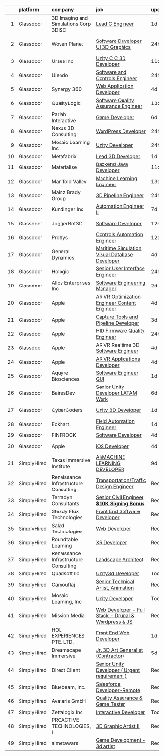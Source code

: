 

|    | platform    | company                                 | job                                                                                                                                                                                                                                                                                                                                                                                                                                                                                                                                                                                                                                                                                                                                                                                                                                                                                                                                                                                                                                                                                                                                                                                                                                                                                                                                                                                                                                                                                                                                                                                                                                                                                                 | update_time   | location          |
|---:|:------------|:----------------------------------------|:----------------------------------------------------------------------------------------------------------------------------------------------------------------------------------------------------------------------------------------------------------------------------------------------------------------------------------------------------------------------------------------------------------------------------------------------------------------------------------------------------------------------------------------------------------------------------------------------------------------------------------------------------------------------------------------------------------------------------------------------------------------------------------------------------------------------------------------------------------------------------------------------------------------------------------------------------------------------------------------------------------------------------------------------------------------------------------------------------------------------------------------------------------------------------------------------------------------------------------------------------------------------------------------------------------------------------------------------------------------------------------------------------------------------------------------------------------------------------------------------------------------------------------------------------------------------------------------------------------------------------------------------------------------------------------------------------|:--------------|:------------------|
|  1 | Glassdoor   | 3D Imaging and Simulations Corp   3DISC | [Lead C   Engineer](https://www.glassdoor.com/partner/jobListing.htm?pos=104&ao=1110586&s=58&guid=0000018142184174a6e96b3239e5a257&src=GD_JOB_AD&t=SR&vt=w&ea=1&cs=1_4469d640&cb=1654671295215&jobListingId=1007921034259&cpc=5F830659439ECEC9&jrtk=3-0-1g511ggd73c4r001-1g511ggdor0l7800-4018db6b92e8f85c--6NYlbfkN0DLxniXb9xd09bch3T7EymxCrgj1jiT2kSu__xrmi42oFUVS0emMDhZHrsqq2pVJAOKRc9mwCo2lXeEYFqk8E7NWWbhYEC5yaA2WXlCLMZ37WRfPkakz1yh2VSmHTzrDuc7d7t0tqHjYpCVE1cXJJNBc5n1j-lL0sDIF8WlILwny7cL9b9IkWikikkvi2BPKrq8bYdBi1pNA6Dj0bErTaoCJNfhjSCnQvAzsIkckLzJwM62GQG0LO1G6w4Wa59BHqWLDz7P37a8P8fqdCubmF3PJCJHgEPw5VA6Ivj_jkIG1iYLi-Tz8hBz2nXvveFNM5Dics5EkRGjnNpmsu2R0BRmei2wzrwhdztiMKrP6XXwxkKNpcRrvcJxoWnSEjhKiBrifzDsqbCYUgldHGyqXUoagq5oFiZ6Bq44nhrv4w-i2ypnDdEQbwtCCPFsfBmxZCnxCcbcyWI65Fy4Ff_t1Htvu9ao7zQgLEuWRxQzup2afSuQSVMMWCqS0u72yLyUBqx-iZ7HI6IgMQ%3D%3D)                                                                                                                                                                                                                                                                                                                                                                                                                                                                                                                                                                                                                                                                                                                                                                                                                            | 1d            | Herndon, VA       |
|  2 | Glassdoor   | Woven Planet                            | [Software Developer  UI 3D Graphics ](https://www.glassdoor.com/partner/jobListing.htm?pos=120&ao=1110586&s=58&guid=0000018142184174a6e96b3239e5a257&src=GD_JOB_AD&t=SR&vt=w&ea=1&cs=1_b6171812&cb=1654671295219&jobListingId=1007924957263&cpc=61E17551093C17CB&jrtk=3-0-1g511ggd73c4r001-1g511ggdor0l7800-28b9a5d88495881a--6NYlbfkN0DSgjPPcnEdvoK3uuxfISLALE6pB1FR7YSHOr_tSg5_QCn410VK5Ds4sai37YL-FnFQsRRoouHb3ov-82YCWqClZ54BIa3EZumk2cXgxyV1LbFm_9j9_PQ7pMJF3yRQRye0MKRZoAT4n4QesstjMqLrEOVJpPfsYZz509yyu94iP0AU9Py5fHyP_byybjSBEDR0rH1Wz6WEoYJmExyoFeTaaHkSPoXj8dPgmf79-ud3HLSS5citgmcnVdql0C1KBzDmCp_sYgL8AmLFM6nhv-c9S-Tn2iMFsGwyoQgp1MfW6VL0U3Yj6t3knpXRExf4Np6wHFne5ySwUisVWW52Ln2rmUAODnv8_U3F61lycJdfj1oWzJXy6blXRB4U61n1bQwhBuQdwcMjiRtiA9FnuKV0YGfAOr0EE7o-nA8mG4q126yJXBTUEbwzEr4eLOrAVE2N7YI0C_7DMg3zSu8cIaKbQmukhB7azKYWdIEnp_3w0EOWpz3PSFV8DNcmsnw9vFv1hJPnwJeF7gUKcg2L6FT_SDIFc9bla-qLmzZ5ab0TxZWsgNXiNkDlJUWyGUob_bRbwNEe_LXpwh5JtZNxovQO)                                                                                                                                                                                                                                                                                                                                                                                                                                                                                                                                                                                                                                                                                                                                      | 24h           | San Francisco, CA |
|  3 | Glassdoor   | Ursus  Inc                              | [Unity C C   3D Developer](https://www.glassdoor.com/partner/jobListing.htm?pos=122&ao=1110586&s=58&guid=0000018142184174a6e96b3239e5a257&src=GD_JOB_AD&t=SR&vt=w&ea=1&cs=1_9e7035e6&cb=1654671295219&jobListingId=1007899085214&cpc=39A4E8CE329AB187&jrtk=3-0-1g511ggd73c4r001-1g511ggdor0l7800-e94ba3e8f5e09dfd--6NYlbfkN0CT8vBT9H5mqECx2dfLV_FONLPDKpIRssxVwtj05Tmm4rA5I0VNOPdM1oYsK66ov5pDGOLJHGnDLBGJyQ1GPi5-bziv7MwQqUEBr1DOUreN8GzYgEC_gJlyWgSfTpdGPPjD4QSlY1HIR-NFpcoAXS27VgnrBDy-bqdhYISd3i7bD79cjzAdSEJN2VeD1TohrI3Kl6f4QCjwczBeNwLH492qEibsIYUqUqv1obeyjhm_U6tXQQQYMvB0oqKZB-4clx3_VDDAtfbIzk20XcGIijaVf1iB5mIjDtsGc4bWVqeZW3rlvCylL6PtwqdlxRLcC_tusSnNKVurm-c1d-GjwcYDbIZNJ-DYqS4hw0VrJlq6llBSDVc-Juf__BadU0uzlxcgotLz-PTagkCbRMooCz2tqROxSl77ccmnRe8YFBMa5JaGtHwi2RJKsPo6Q8-wOUWNO2badF__AL8lRiR1jB6wgrkY_tnA_IfOyPBP_kQClJ_EB9aXXz6QnFuciNf2ftxGFCGicjK824RkzRiOGyCvwHF_4CvCxAhiAomtfvfjZAy2qy8oi8hqAWVa0fj-pFi-9IRsQTRbppsB8x09U0PTucFHdcaiA9kReAf8tVmnqFgPQaK-vMD_2x_CtwgXqf9XEWjsX1FX3fc7cMerFJZvHfHEl5dZpMeXLNANJyDXtH2lIJt5QxYHcYt5zWa1eYmA4H2UA1CTBr9V775hhKAMFRez77D16s8N6K5jaCOlzUl-oB1BBJ-STGfbar1-5XXSqxueGwwAb5NeYYwykY9lcQoboFBzJAkQVG20nPuUEb-YBprLMj18JUJorDWuPPJY2Tvqo9klG0rnMW194M2ZzCx139_l7VfvkmpiTryPsA4n8rFMwz2ij_lvPHcNd1spXbScIvvo6Ce4mjBUePqHNyKqat_Xqsd3n8f1kpIIw4L9Lt8IxW1kpjNqySuJznwZmUapE9BR2e36ZDULQppN6yRSpjLupiKe-eXGuVhPbuotfQU_eA8vHq6Rz_TLnsg%3D)                                                                                                                                                                                                                                                                                                   | 11d           | Redmond, WA       |
|  4 | Glassdoor   | Ulendo                                  | [Software and Controls Engineer](https://www.glassdoor.com/partner/jobListing.htm?pos=105&ao=1110586&s=58&guid=0000018142184174a6e96b3239e5a257&src=GD_JOB_AD&t=SR&vt=w&ea=1&cs=1_e994b56b&cb=1654671295216&jobListingId=1007923894915&cpc=93CCCA89DF0F0025&jrtk=3-0-1g511ggd73c4r001-1g511ggdor0l7800-c10b6ab5cb8994b2--6NYlbfkN0ACTeRvGRFS6hadW-07x_K1RnsIE8OdH4tufuZ5eRAiXvJP4uszTk42BImT4H1nqzU1Im7FaOz6KJtTdOtQ3-Kkcfi6xTrEpzwsBfmB2ElVh6J8vEDCFyW3rb1PIJrmKQWI26FPQuPzGcHOZTl3K7if2jXGpxxCR3bWVQGf4NzP2becmeDSegM4u9lXcf2jWTPBBuVlortEnQo-FZ1nWLsqrLAQ1M5cftOMOrSxlhL6FNuGhs3vdsM72h3C3TpYvkl58X1dbatLkvTnskAdzaqw5eaUHVSyWn7JNA_bu2UjoQV-XRn06_YMjKYzB5QnrYWVNLaNDZbzN4zuzp3DWNrPbrbBzSu1OJtMI8-H6GkxFvOqT_nDfXh1cYpfncNfO2mRmmc5IgsdCskWFkxmh-Gn4svIswhJhMUiFI7mINgQE5txwlkfmGy9S_NzR5utF6_bjq4yIX30kFl3RM8Fufwvn1QTNpvsjJOwBqu0LMlRBso9byYuTeCsgFBNd3Z1vYThX-DGhEMQVA%3D%3D)                                                                                                                                                                                                                                                                                                                                                                                                                                                                                                                                                                                                                                                                                                                                                                                                               | 24h           | Ann Arbor, MI     |
|  5 | Glassdoor   | Synergy 360                             | [Web Application Developer](https://www.glassdoor.com/partner/jobListing.htm?pos=112&ao=1110586&s=58&guid=0000018142184174a6e96b3239e5a257&src=GD_JOB_AD&t=SR&vt=w&ea=1&cs=1_96af8681&cb=1654671295217&jobListingId=1007916078773&cpc=280AB1FAEDD8D536&jrtk=3-0-1g511ggd73c4r001-1g511ggdor0l7800-29ccddcbc13599f4--6NYlbfkN0D3144mSAre_s2DyY13LhQs0VT40Ny06JpOHOzDNPfCMOPtH0hK8WyPBEVs6-RgPgnDufC31XtsuCJqo2t82BuI4oDEEYmSSiJecdWdwZ5OkPEEIKfQITnmixD97aXNUSMzjoxhCKQuq1KRbgfrOJ90P5KGiPcJ5p4rhkZ_0KPveUBLie4BHOSvCqtR9KEzhcWYlE7fJMyKeWsVKir0Po0qRrrmMaYPo_VTljowjrFB6LpEw-Xohl9VY3c7RPyO83vV1Nt5Wrp5pu0xHDCZpLwy8zTtuZ7yq6qWouwLpiYBJDAz68nCEzhtaLXNvcYkLux1OifEHXAZqtrr1owlQfSyi4N0gD4lIjI3Jo6CaI_CQzT2TymM2evy3OQGZ-aUg1wSxDHzuV1aDTy76uuwCLX7_adEOSFa4dddeWUbI7K-9U-E3uqMGZQbomVT5H6b_9SQc8qNkmGTUQCfYlV9sNwptID11XgIH_vcvCHFT2fc82CgK_jI7G1RlCjkRZc6Gnw%3D)                                                                                                                                                                                                                                                                                                                                                                                                                                                                                                                                                                                                                                                                                                                                                                                                                                  | 4d            | Remote            |
|  6 | Glassdoor   | QualityLogic                            | [Software Quality Assurance Engineer](https://www.glassdoor.com/partner/jobListing.htm?pos=124&ao=1110586&s=58&guid=0000018142184174a6e96b3239e5a257&src=GD_JOB_AD&t=SR&vt=w&ea=1&cs=1_85ccb1c9&cb=1654671295219&jobListingId=1007892854116&cpc=451933188B21919D&jrtk=3-0-1g511ggd73c4r001-1g511ggdor0l7800-76f66d8ff58404c4--6NYlbfkN0BfCVyGhJxQhQGQE8P30JU6-n5_jcSKbz7MAfWG2cdpnkjQytbRqtwfgrPQOFk0JphZz-gK_8oXS8SWtUJb00WeH9YF_lD9Qvdw-2ikKuD9-DD6B0u55IGI_Eo4Y6VQny_bJPS8CnsgcyAPpseS89S5FWNpFIlOqIfLxfdyp9mSxZqmMECsvIy9IROkeDrjkJ41Sv7CxbVKMbnlnq8bggD0gtRZca2r3pb0cCpVdc0GXGnn4ncjfw8lHPMFjEengq5bNRv01b5PBqNcbUM6uOKybs9wlYTiYvl09bKuFT1U4d3C989tEiEy0uFaEcIa5POHzsJG1bMlRJPv7cMTg86gjI1x95kDgzUSPx4gvDOrTd8zgglSyz9Szr82zY45tdmoPWVTwScJCtJdLGM4w5P0Wy36IgoT-X3i9U8QTq_XBFYpvCfqsREmG-iilpy78ArQ1-mqbT6l2U1m4hyPYv33hV-m3cf7laL3655fYLpLaqBQRjtnYNa4qAyvS06thHJ4inUERZQP6AN32giMVBE4RgEn-TZU3xA%3D)                                                                                                                                                                                                                                                                                                                                                                                                                                                                                                                                                                                                                                                                                                                                                                                        | 13d           | Remote            |
|  7 | Glassdoor   | Pariah Interactive                      | [Game Developer](https://www.glassdoor.com/partner/jobListing.htm?pos=107&ao=1110586&s=58&guid=0000018142184174a6e96b3239e5a257&src=GD_JOB_AD&t=SR&vt=w&ea=1&cs=1_7ee87e6e&cb=1654671295216&jobListingId=1007910497616&cpc=D01F56F24F237C35&jrtk=3-0-1g511ggd73c4r001-1g511ggdor0l7800-4d2685c642961731--6NYlbfkN0BBGG9LMNqL16EzDx9S3nKk4b6IwprgSJginr0DZD_oW-LxatidhHjS4P3_5EjShmhzwsonSR2_V2F8JMWJbwjba8XWc5lwGNhNl4SNeOpHYBRFuSPhRIt78DK3aF4WVE-4y1fkn_xFbWj6yS-mZSJPHrU9M6MHJOf6odO2OrWxSU9hPiLT1c1Xr2svOeZ8ktsKok-yY2pMN_zjrqxBCvizPX_li7xiY4LymSxNp8aBEmLFff-SKyqHfbg2SdeC1MeZUjN-F2l_QxIwKDgsqlIif9EnS3yxfJWkQ_0XmuzuxUIrqcuVDOa2yQ45uOlEZm0fSchhXD8Kccp-SZZFkzDcUcX7iVxyHLCVCX4fBEavFoSF00tO5oVwBr5VUFxdUG-ACpvPgqJJw0WnvD0P4EzD-fpuhD5DWWDVgMMT8wJnntJe5JXeJIz8ohQMzp-yQjJfyzO39zrN4gIg03zVIXde7EgDhAd4Zhbv5DaSWPcMOI3N7YcCkonUJNmZ07iMBPE%3D)                                                                                                                                                                                                                                                                                                                                                                                                                                                                                                                                                                                                                                                                                                                                                                                                                                             | 6d            | Brooklyn, NY      |
|  8 | Glassdoor   | Nexus 3D Consulting                     | [WordPress Developer](https://www.glassdoor.com/partner/jobListing.htm?pos=115&ao=1110586&s=58&guid=0000018142184174a6e96b3239e5a257&src=GD_JOB_AD&t=SR&vt=w&ea=1&cs=1_1676ef02&cb=1654671295218&jobListingId=1007925030931&cpc=7095061949A44974&jrtk=3-0-1g511ggd73c4r001-1g511ggdor0l7800-0ddf5d1652e1cf06--6NYlbfkN0CzcDFs8cjNZITHzPaspPYUdxCTppyanGLeq-qEeiOFHyOmod-8u0HB-AdsgYpAqeVHBRM9lmMtzozAX9-VRvMi7bVD5nU4jIhzIoQ7vYnko4vBPRm0_cbZEEygL2bEPHc9zBhOj0H8PQjhkRNyPp87fi7IeM-eYW2O0AAOSejqKOU4zf3mMZR12d9OjwqeYJ6rYUqaUVob-sJCkR67rvdggWLFdQDDOLnxWwihv9dqyGoCkIiFN0q3_yajsrlpQmwSFXlNShueEG-ZaJZ18FzUkDrnr1z0P3fpy_YMvhZ8XjPIVQiDB7LLmMzVh5gPhN1xgup_GDZfSlvD4Jzg6EOS70VnEvFzxdrZNrgN2rq7D8NzM1TRxtrw548aGlIQHUmwF9d1P1bcJ_PMafL1cNhbGFnoMtxbUOfKmh8w5XZc-B5nCAG1iL-eJpRoA7AEUzddpZf0ly_jzJkgETnzNYzbn1iAAxjHUpqC0gMQIFSnPiffGjvX01T7cfAReH3JgfawVJr-RJ0suw%3D%3D)                                                                                                                                                                                                                                                                                                                                                                                                                                                                                                                                                                                                                                                                                                                                                                                                                          | 24h           | Boise, ID         |
|  9 | Glassdoor   | Mosaic Learning  Inc                    | [Unity Developer](https://www.glassdoor.com/partner/jobListing.htm?pos=116&ao=1110586&s=58&guid=0000018142184174a6e96b3239e5a257&src=GD_JOB_AD&t=SR&vt=w&ea=1&cs=1_c2263d09&cb=1654671295218&jobListingId=1007923468324&cpc=FB7E4A1762AE5BEC&jrtk=3-0-1g511ggd73c4r001-1g511ggdor0l7800-78950d26d1c0c0e6--6NYlbfkN0BrPeHrFMQVOEU3cJhS7IRk6FDr0fwccUOvJL73GNlbZ8-JPSCvV-Quwktd9yeFf385UcdU6FGKL0r4Uvg1q2ru0B-BDYNDEu5jcGpDD0s4hk0-2-JPukLbAFDGP_xsgvOqYC7v2sxPwjyC1vYCCW3rR8rnAK_ROQ2PMoJ2Rnjtv2dyoDbT89Ln6fden5c1nEC0Vw7iXt9OdViMqhJXmS_pxv3FJPzUbfssFgfJ7Nc54Cy27X74CnnLi5QpWPQnpAnHiOlLd-4SdPuPQ7sen5QLvo-DjTjaUJOBK0RsWka89Zeh-1cRRMv1IxWLgG7Hwp5ZLi_sbYgzA8_tBPtQEHOMkXYBp6is5gxSDzdKTMz6KJynOjoB0oaCvBN3TrbQ0PPRlPnIaeXYqxxgeNpQpLlS3FoSB2II6vHZPr9eHDk5umTgL-BQQq_TozOl1W14ca-qlUutVVNYnRQ6GpQK090EqUYMcpl4MZ_7RxABZVzTlyNPs6_HymCUyY07Pr3U4JY%3D)                                                                                                                                                                                                                                                                                                                                                                                                                                                                                                                                                                                                                                                                                                                                                                                                                                            | 24h           | Remote            |
| 10 | Glassdoor   | Metafabrix                              | [Lead 3D Developer](https://www.glassdoor.com/partner/jobListing.htm?pos=103&ao=1110586&s=58&guid=0000018142184174a6e96b3239e5a257&src=GD_JOB_AD&t=SR&vt=w&cs=1_1c25a53f&cb=1654671295215&jobListingId=1007921470273&cpc=B2C3004C5D07113D&jrtk=3-0-1g511ggd73c4r001-1g511ggdor0l7800-8f23bbf1d05fed2d--6NYlbfkN0B9-418cCXRzcGI1omC3v1wRgm_AezucpluatJafpVZg5tLBFTmiP1LYryusOQq5x4tbnpLUp2LsG59pwuWUC47fHq5RB7KXgVyaHnq-GhPWDKQcdvABMSbzvSdxk1G8Goj8UGjqZ8iLP0z5d81L8ntsDplyGWLBw1AygSrWCoVn4dsI3nt7EbYbOCnwwTm71aEb8_615yT9NYHQY9z9iIC4mo7p2ci1CvD38YTdZ9ZVo7I3m5ZrLhgZ4sLW_Btgcjd0xEnnXfgu4op1LJd5TVZurrX-CubSFWFaVBHj0WEeL-wWqaEQmTha5fTR9yITTQu5K942PkKkRB8eI0n-u9mNJsNHTiNRW4VnT9nRHgemsgtJ6tnArxrBG8znLfiZZiApabMAlxSMPnBhGbtIcTNQjFft0GV2bModkW3rQ86rUCAfaZJCupo9SUx_aYe1lTsBsFuhSs1QsQ_33aHfWi9SaQqUVB-DKsHC-sxRORvUvgG6t0j6EK0-0zyBmHph9q4fZRBBweeoLzB4iB4wfeAllakW5TDNdPG6cQONcJMTanagSbvlGcmzxJgND9f45h-El9HuSYeYkdGdrNUEWLpDS66GB2_CQ2QBdPGmStxPw%3D%3D)                                                                                                                                                                                                                                                                                                                                                                                                                                                                                                                                                                                                                                                                                                                                 | 1d            | Remote            |
| 11 | Glassdoor   | Materialise                             | [Backend Java Developer](https://www.glassdoor.com/partner/jobListing.htm?pos=117&ao=1110586&s=58&guid=0000018142184174a6e96b3239e5a257&src=GD_JOB_AD&t=SR&vt=w&ea=1&cs=1_f23b9ad1&cb=1654671295218&jobListingId=1007898576123&cpc=BBD63848FB84346C&jrtk=3-0-1g511ggd73c4r001-1g511ggdor0l7800-c5f81152a7f187be--6NYlbfkN0BL1DyQYBK1tHwoBciZhChALBxjrhsy8rFgUIA85pUFUYWyD8JNRbN5GbuOwVOSt-OqlM_96OIZMvFGhrgw9RqEr8FVKjqsNwAaD00HF8SNaJ6UbA5D4lMGHNSV0MS-Is2bTqsuhDqUMBPRpJAO44Y0UO44DCtLsuBIGe3cEj6yKtqvAV6NkzzlAnHyLLGdSdei7tbebQEXXMp1dlDOOO0wHv3cSpv4EbyMikcEJEkGXsxOfZ_rkL_8Ub3CsYHXZG7xgokZl_8a4ghuWFbmqolTyJe0UY3DLGgbTHt9Ij1vG5Hbij6uu-xkx5RfNqF2nlhSL0jO0rJZUGFdy3mNndZxE_i_ZZtSVcKNIjRGVJuOfBZL9uNq5f7HGryA6cncmSdyesIy4ES5XboekPBwBoRM_nkkagY_7ZqHfXAclxcvC3Sp4UfLLfy1vfqIGnwbSdoWhwC1zibc-hWyAlQ9Bx_KimETzJvBNcI178QSsvXisOp83jXYFEOOQNYv7zQCEzw%3D)                                                                                                                                                                                                                                                                                                                                                                                                                                                                                                                                                                                                                                                                                                                                                                                                                                     | 11d           | Remote            |
| 12 | Glassdoor   | Manifold Valley                         | [Machine Learning Engineer](https://www.glassdoor.com/partner/jobListing.htm?pos=111&ao=1110586&s=58&guid=0000018142184174a6e96b3239e5a257&src=GD_JOB_AD&t=SR&vt=w&ea=1&cs=1_e0d0db6e&cb=1654671295217&jobListingId=1007892342522&cpc=ABD31432EBADCA3A&jrtk=3-0-1g511ggd73c4r001-1g511ggdor0l7800-aee5fbc19980174c--6NYlbfkN0D0ZqxdZg2TwcIemQ4yr89eGinLCR7bn2QHXosobzuZIISjxMRKT4E3qfNpVFwPB_1OVYuPvxnNjuS8DeLkRHHdzBxZDspFuun_YXZC2WbMLPg1htwxRCgeMIwi8QzzFRlhB-uauEso6Hp-UHDfVpy4JBkE_t-zYpvXPmKntdRxIuMF5oRkQIPExmvQRWMNEIQTVHrnX6MYyAI1RK0iVhgJ2eHkaWhouXwB8gGbtR8joCVX9Zcv5mHQJmpKISl3e22TX4N0JTTU_rSEbG9wN6lDKiSSyKqdSSjGn_Ykrip4Y9nR6AGr3SdFcBF8H04YefPJ9thA5Er_i0AS7p4eA-wXTPRB4CBiDPLZDKtKpP7DBUsg6RHTpKbL4ZptOREx5kcJhFdQYG75OfXcrDIxFVWPmFcBXEqVEGPGa2jjTpDeL7L6Dj2IzQzsBu94Nz-EJUFokXy4xQc7LLl2x_Ge3aSgt7iaQSPiTQo3UInxe42MME8kkVit_1I8eKEPkIvaSgBOH6DJwMpbYA%3D%3D)                                                                                                                                                                                                                                                                                                                                                                                                                                                                                                                                                                                                                                                                                                                                                                                                                    | 13d           | Los Angeles, CA   |
| 13 | Glassdoor   | Mainz Brady Group                       | [3D Pipeline Engineer](https://www.glassdoor.com/partner/jobListing.htm?pos=102&ao=1110586&s=58&guid=0000018142184174a6e96b3239e5a257&src=GD_JOB_AD&t=SR&vt=w&ea=1&cs=1_9249704b&cb=1654671295215&jobListingId=1007924023769&cpc=7914D502DECE078E&jrtk=3-0-1g511ggd73c4r001-1g511ggdor0l7800-19e69a8eea02e56c--6NYlbfkN0AmBvT8mmb9xI3Fj7UxKkF4Cq8RZh4Va6i5lMeIN2RcgGASh7aFhimwCXUNgOpzN1fbJ1oBdpr8KHMtR0CV7Zq2RullAxWIL3pE3BDWV59ENUqakRDszZixYKhBkXpnqpQvqe1fgrLdNWUtqdFStxCtFPy6Wabm9-W5fOxJtdZMS8_ygq6xyQ55hH7eNBwfvRpIG2E6UHgXs2RAznt2MhUiaPhW3OmIkMAyHG03HiUZICC9yQtDFsKremjBN3K2Vydx_aspq1i_0xyQ5JvQDY83GhN4igAEF1LkvcW01XGibGrIUhHGfVMWlzi6uanD52cQVHuEi4E0V2hjeJbw2nIQ241JdKc1QdvQaU1W6aL5BuW1uQGj5CpBe3KbRRvGeJvygyxZN4EH9GWG0hogo2M9XaG-i-vaOM9IfDSZH9zES7SjPqkK18w5LwKD2wA34W1cQjbXpaTpLGg-MfkMg-Et8LSbXgXY0-nMqchdKIbQHshS2ZacjKd0Pe5bE_WiapLeAFa3uGICJfRW7poxO_A8CDOSwfsBAH4%3D)                                                                                                                                                                                                                                                                                                                                                                                                                                                                                                                                                                                                                                                                                                                                                                                                       | 24h           | Remote            |
| 14 | Glassdoor   | Kundinger  Inc                          | [Automation Engineer II](https://www.glassdoor.com/partner/jobListing.htm?pos=118&ao=1110586&s=58&guid=0000018142184174a6e96b3239e5a257&src=GD_JOB_AD&t=SR&vt=w&ea=1&cs=1_c4252d80&cb=1654671295218&jobListingId=1007905129564&cpc=786328B4A40DC555&jrtk=3-0-1g511ggd73c4r001-1g511ggdor0l7800-7114d1f9b4ba393d--6NYlbfkN0CTXHGnI5RO1VImNsjWU-fBpxV8hB7MArTIIoqy7Vuz8MjqkLtEXE_1M5_kwklOLOJILOhqFXyOXwF3wZZAZtKVuVn0uFk-eRYlUetFDQAR6oc1xu_x3o6U6FyPJn_kWIsve9wXe8JCycPCXbFgXOr4hhs_WRKhIWX5pUdgcRFEW_cdrOPndHh26nRe9nAjEEVQle_yMC6GBn6JHdNpxQNgjJHnaF5PELNAi9krKe2uo7D1P1XkjKc8ut0IppfZWnKtzmrWBNx8SCJO5TxK6uBsZApAPThGb8FaUrhxQXZa7WdjqN_JqusKzmRvc3aau0GIvnlAA5Gzj0ugeepR0lHSrJnlQZt3kf2nCLo8cTAt1DGbr3fYVtTwXgOP8eStZ43oGs3kmGFcXCqzUC3nR94aoQWDUCROMBc6b7QQ4Q0Ohd5FKwnzgZHJHn6HL7iWrRw8Y_QycBKy9Im5IBx1UcZ5G5lEfH2bsZZK0LH1KtfcmRTB8LzVyisns1X0tD4PlJrl7ZuQaYQtSAep3E7rZPsW9gpZ3R8YsX0%3D)                                                                                                                                                                                                                                                                                                                                                                                                                                                                                                                                                                                                                                                                                                                                                                                                     | 7d            | Auburn Hills, MI  |
| 15 | Glassdoor   | JuggerBot3D                             | [Software Developer](https://www.glassdoor.com/partner/jobListing.htm?pos=109&ao=1110586&s=58&guid=0000018142184174a6e96b3239e5a257&src=GD_JOB_AD&t=SR&vt=w&ea=1&cs=1_95d6a514&cb=1654671295217&jobListingId=1007895529020&cpc=FD0C804CFA90C8E1&jrtk=3-0-1g511ggd73c4r001-1g511ggdor0l7800-fe487e633f2c9d77--6NYlbfkN0D6R_LooIo0XrhooaEU74opfISuQnu_V8ZR3VJvibYqco5pcIz0yYB8Ieqd1FkhICQdZmwB1le4wLprn9-SLhES_P3_FDVEzkuWPMQTGt_ttZ29oX6OyOlV0ANOoVlJipMkrSpf5-MPTLxiViNojMGK759bWI0xcNHN1aAkc_MVoHbKbSR-NGx65tNAebyb_RDge7TaqE4HpTJK6T3fBNrlno0UE1ASAMQxCcU8HCcz-vnoq9gRgkRPW4rQKQGHLM2PYq0KeL2qCI5Qr1_hNN7dSlbTvhftQgDxgr3kBOaCnPz4GNuW7ylH_kdPbLMquvphK7Y36C1SmBhyUF0f8KY-0oCT0EKAXhPLv8l1rIwbkQ5pItAM7U_O6LtH5gL0TEc3PRaPlxQQ58te5gqFVfAQQuVC1GUqdgPf6kOK1Bk5KfqMuguPz_3JDAOcdMNZJ1yVkDROaU2OeSadReGxshuX-D1B3-mkG8NLeXWvgUnrDqLi0TpYrFUU1ZgU22RNBAtM5w_T4wYMVQ%3D%3D)                                                                                                                                                                                                                                                                                                                                                                                                                                                                                                                                                                                                                                                                                                                                                                                                                           | 12d           | Youngstown, OH    |
| 16 | Glassdoor   | ProSys                                  | [Controls Automation Engineer](https://www.glassdoor.com/partner/jobListing.htm?pos=101&ao=1110586&s=58&guid=0000018142184174a6e96b3239e5a257&src=GD_JOB_AD&t=SR&vt=w&cs=1_ae6dfb2a&cb=1654671295212&jobListingId=1007895421291&cpc=FD46F3F613F5EBC1&jrtk=3-0-1g511ggd73c4r001-1g511ggdor0l7800-3c263e6f64f7ec45--6NYlbfkN0AAZ2KOaAKSdSA4s6ZFM8pp2b9gbp5FFgZTZvio99B7CKbGe8w0J7iHMyqH3r5O7LINfTDwF8xttHB247AtmiMO362FZHrlLJ7hIMp8R2iwvg4rrj-3yeSLEDXGxRo6ZoqOeVFImf32yxs5mtEQdEd7HZ7XtQH9DnhpaFROumOtkVUGF8cJnrstRD-uKdkvgIj3YU9zv_yCOpH3r67ZMvjjMMN_UEK6ygk-B_4qdA6eNtabdjPOY7TS5T9miMOvHFmFHsVNq13Bc3s-i-Gq4beBHTUHUseuCroLp_mFQ2uru6yY2S78V2f2SSJ_PSZLzUm9IaGP04FgGe3uy3TlheK6u-nPIA1VRDMQLLKP8F5YfN0itOOeT_bP71G85M3S9GjstPlQy2hDEmEEEnO7ohaZBlTQwoI47Iawz9MY94oLaiolv-qLO_ipFrDw-6y0oua8JPN_VtQL6Kz22B9bUR4pL5ztTk73Fg7XrPhy15NVdlNpgicnZ_fXg9wNHx9ViWvajs6hPX8b2GbOu5mAziDbrLAL3eL1OTQSgHIOVIcZUz0IKv-1wHbRyLKeeez0P62-UEQ8BbXR8wpkUQqXTP_gi8mm5gEXPOk-oGv302x4oUQQXNo_SiUo47zAspLoveIGClQWzvl4HqTqAyeOpOMf0maWKjQQmUgQt5iXVKiDGw8BEE4D-z9MqgKt85ne_oOrTrKN2fhtpzXjQZheRBG-R9hNn1gCLAmBs3EjN_Nzyw%3D%3D)                                                                                                                                                                                                                                                                                                                                                                                                                                                                                                                                                                                      | 12d           | Webb City, MO     |
| 17 | Glassdoor   | General Dynamics                        | [Maritime Simulation Visual Database Developer](https://www.glassdoor.com/partner/jobListing.htm?pos=119&ao=1110586&s=58&guid=0000018142184174a6e96b3239e5a257&src=GD_JOB_AD&t=SR&vt=w&cs=1_c2b536ab&cb=1654671295218&jobListingId=1007916096266&cpc=853DEF62E69EE75B&jrtk=3-0-1g511ggd73c4r001-1g511ggdor0l7800-035ee361af8fc3a0--6NYlbfkN0CA1BF1uV5NTSgZPFUb71OePktNXA0y4N44ecUliCBagF_E0ENdOmK95CEbykBvruvvLnIuoLJFumS-k3jaN_m-U0d5htDtQ3P1H_sn-MEBNxrYFLZsWYghT5FfkQzBPvU6xga1UOBFlVbhUxPl4yiI00y2ttjQ7zi1oYbPc6KwkROe9dnBV__cd2Yq5QwQl3aIU7HnFOaEp2E4UhhfWX9J9zU1BUHwsasaQ4FcAD4gMCNDk2kZfi8_wwooVsnh7U7zrGfNEqfAFrCKu0a0BjUuFw0Y829ViWwLC2QwYE4FqDMqHOIEYbySyhRQi_CpX_G_r7rsVK2Qp2UonpyZiAXj7kSpPFlMdYJyMD0Zystd-M6dbRzcUYaAjQJ7Ps0LVWTCkNJePbp0wsVgiNqZ51BS01NvQWKWeuPk03J887vd_qhTlCdSGoIfN6sInYRpAje_-a3hz548P1MeKMLLZojUNp1ZLLkLv4UZ92vLhi5ejK-EjfjSjrn4jE0HVbTWsyGXwc9vlVbisDb9sLA2rapcMYD14W-tvhNiIg8WHZt9UO-3W82LjB98mBqbgu67K0zV4gKdJVx35LZkhYTsIIvxzh570TLO9OpmuE0jy0fx0v4RQFlSMcmS1SBSDc14NK1KX1aDknOOav632VTJO1J7WFb4dYnXuThWxhPu180NS-gOoMtFtfr8jAb3dkrepf5j2IXNtT3jAUi16yxRs6y95ZCjt9MlGHEU0OdJoe-bhYZLzSUCcLz_KfqZ_3v9gt5IDwVJ28ue_UuZvEDElGnMwElEjtWPLizeTMNDjv6SH6qRvtK8nrUjfWS_IELbpSEjlfARG403OsRw8EFC4GzD9QQmqITZ6-p-7FTS8UWlauAOHpv5WeVoJeCZDvS4vthyQYGLepVvr1JGEq5SmDeCpSxQMZ3u89ihAq3BdwKw4IJvmgSbJ7FGCCx8liJVDkAsTEUuoc8q16SU3KV4MNaCIE41ZLXlMLIXyJm3DeV6YWPb8ZC3GOL_V8Bnzrq_i6BfGOmeTCOAxJ54WEPN3L-DWIK5Yecb_Tmux0wTk0QK_utHT-5jaXmqXhdVso05uW0mvPQNMYYEbidvM-bXWbmPTWCKjPCERdutOusW2taETj9ZKQu7U784U3w8RJFjkWifskGzMc9OG_CH7zhAxRu4HS6vdYIWRCA0aIJCrC1sza_dbChGxS9ZvVrhqbkwO6JdNz51RJlHKHmJ9O1Z5R6Tit2spiaEDKkWuPCJ3ltCCnAU01x-pkdHXLiy_VuvzpnqLz2KSCXMBIKojCvFa33-) | 4d            | Orlando, FL       |
| 18 | Glassdoor   | Hologic                                 | [Senior User Interface Engineer](https://www.glassdoor.com/partner/jobListing.htm?pos=113&ao=1110586&s=58&guid=0000018142184174a6e96b3239e5a257&src=GD_JOB_AD&t=SR&vt=w&ea=1&cs=1_451bbe4c&cb=1654671295217&jobListingId=1007923570215&cpc=0C1A14C72F2C651E&jrtk=3-0-1g511ggd73c4r001-1g511ggdor0l7800-f3a7d7776a45bf86--6NYlbfkN0BIt5KZHivwwo_wZxzoe3vEJRCbgkNffanBibTCE5BSr4e_0A8PefhxNz_DjFZmOJfOthOBfaD0xqEdRbb-sRImhibuT2ruF5Y1BJFPKMyDwM8rTZdWwV7cRPncJq8qH60_IbChr1LZKG3xFBdhQzy830VcP1ko47zzWbxNpr_sEbESnoDjJk6zudUTrav0YsslUrZwZyt_BPcKpwSMZSE-wjFJRzpZnSEsFmV8a60YUCi7SQhc46cctL9WPE7r2jKlaQC_EVjFahsISj4gzCbdqO9_GOt_tWhSuG0BWrcR8INH55vkhAgJnVS1peq1woIn3Fq-5zoHu9LJtwpjg7C6QwemLE8mknmUQhlIihjAaTtXr6YLjBawVmcyDLLJ2b504WVw5qYrG6yHmqiMiIi8P6Na7nF-7MNOyPYTIV4PeSlx4Pdp4hzGz5-Qzbv2X7PSzzUovM2JLYjRmBc3m90LfWSK7BbaTW4UqoALaKeZ_5pHNI__6FzpJQo7uFt9ptFLnnIN-6so9ZHoDRQqe55K)                                                                                                                                                                                                                                                                                                                                                                                                                                                                                                                                                                                                                                                                                                                                                                                                           | 24h           | Newark, DE        |
| 19 | Glassdoor   | Alloy Enterprises Inc                   | [Software Engineering Manager](https://www.glassdoor.com/partner/jobListing.htm?pos=114&ao=1110586&s=58&guid=0000018142184174a6e96b3239e5a257&src=GD_JOB_AD&t=SR&vt=w&ea=1&cs=1_9ac5b46f&cb=1654671295217&jobListingId=1007918640954&cpc=64DC0C913FDBAADD&jrtk=3-0-1g511ggd73c4r001-1g511ggdor0l7800-b5538b3e52aca007--6NYlbfkN0B5m09FYVYGYZvl0pUi_AJ4GwYbfenCZh3mprHX8EbCT3qPkCpSBOI9oHcj3golxjFBInsVK2RjOgonTfJbLY_b7mFIRC301zYuhCqyM2NdXQTo4mHyhkQ3z23S_Sg6X9xsc54A1i8Q9-MD7FfMKYahUNGowDf0xvN9Q-Pamv6yUjTYRpSMDkYKBlA4RZkFwc0LFQBf59N_oENmK307MlFRosNHJetwd2x3m-OXUuwWnNXfIBaYWYVXKVLQglHBELOI5jbFiLTvx1aPryrinJcRxX7tbWNIZKfSjjJcln_GPW9BXxcJae0akPLe0lEpYNW9XhHaKKxQAw5cBai1i35XawEiZItrf6L44iOVCoCL1zRMN4AAICO9xuXws0l7g8c0Ce2VUrSr9a6MCjlQgcKenl1VvyG3i2G0CDRsHP7pjebN-FqsQ8Ki1yZLXyrZyNVK8iUbXm7Yo4nMV9AJZ1y9-p2D_5tCCkubdO3AZQekdeRlyqtmSbCenOVnU57budsz8UtxDxoiyFbCv6QW-Gr5)                                                                                                                                                                                                                                                                                                                                                                                                                                                                                                                                                                                                                                                                                                                                                                                                             | 2d            | Somerville, MA    |
| 20 | Glassdoor   | Apple                                   | [AR VR Optimization Engineer   Content Engineer](https://www.glassdoor.com/partner/jobListing.htm?pos=130&ao=1110586&s=58&guid=0000018142184174a6e96b3239e5a257&src=GD_JOB_AD&t=SR&vt=w&cs=1_a9a61df9&cb=1654671295219&jobListingId=1007917014753&cpc=654405A9B1E0A9F5&jrtk=3-0-1g511ggd73c4r001-1g511ggdor0l7800-e65ee7df278e317a--6NYlbfkN0BvKrLyj5gPmtZO9T8euul8TCxuuKNOtzRJOomxnwSEodTz2Bc-sPZl29JElYHfcoRu0fPF_ZzN6Ln1OhvP1bn6s-oTB8B2QR0altbW214HMq_aJnIKQYe1mPhn5tlWDUGVDpVd50pZiTFUzfHU7J6O4Ykm40q6ffWJgqfwSAi9XsYo9NRtHtWp_JFOpJLwV3NFHFvk5xPRVg6GArausNs1JJRqWXs8laD2gPPcC6xmHCvuCYEaisJ-wiLCxoArmGKcBnJ896ri1XHgiy1iHwLb8bFrnow3sELR8up_-k3gvTSljhXCvlh7oGKZSHqccT0LeXs0_IasaF20ZePu_3048YOl3prPPbFYCsSH3BFQcMkZm_TckFbOK6ENBGC5VHTF4VQQMwo4g5Lmgzgagaok-GM-XbgdCp8SP49lUwaT12MQsOOYJwRQtKZUk5Aco_N9t93YFZUjOT3dMHwZGUJ34zX7aIbCoiizAL3D_F0itf2WIvnz1jturBkLMl-2FYmFqI-uqbDBYN8GshzsTlShBtfdkE-rGE5mgZqWPCrAZm6eO102CbEm9RdsN0tKAjoxb5_9-8kDUMnP-Yya7hCZiJ3-4JnAJm4WKNlZaiXbb3Kmg-J3H9B6eYBy_VwXyibiFZO6kI4MSAuvtoXLVb7_BY5zumqW6GDfe9uhafQzfLwgtlVS2G8KW1wnk-X-X8xmeRcPlRY_Pe9B5dDv8wShE6pj9W2VRwL8WvazOkTP-M5IYQAQTzJ09IrQZJPeQsVzIzGLaKEFthlbf5deYl9iJJbPmtY0E3WuKRRqFHNe988_q26h4XAXTJxcYhERcWbv_I44l7O1K95CtyUGlVTJf5dXZgQ9r5VkvBgEQdg5ugXbZAtY0uDc9Zcw0IbohQLpi6WHjpUJOWQJ-mGk-ndtzJ5W04rOKZg8ARZcNv0W_cUn2gUlk4reLAZV03hpAwFISTvFLFjSSJP9umZtbYxyoTFbL_UcX3Y%3D)                                                                                                                                                                                                                                                                                                                  | 4d            | Culver City, CA   |
| 21 | Glassdoor   | Apple                                   | [Capture Tools and Pipeline Developer](https://www.glassdoor.com/partner/jobListing.htm?pos=125&ao=1110586&s=58&guid=0000018142184174a6e96b3239e5a257&src=GD_JOB_AD&t=SR&vt=w&cs=1_656d5cba&cb=1654671295219&jobListingId=1007917525252&cpc=334ABAF5D42DC775&jrtk=3-0-1g511ggd73c4r001-1g511ggdor0l7800-88a33819ec71167c--6NYlbfkN0BvKrLyj5gPmtZO9T8euul8TCxuuKNOtzRJOomxnwSEodTz2Bc-sPZl5OJ9R4TJsNe5XRPnmGiHsFbCIhpEIQU_b7OnHPSYz0ctYvAZBpINXr6HyOzAx4VJ5p3scstowzsvCOwNZ8Qdt-8Xo3iukLu3Mw6__B0L1U2Y1zTXf39nbyPm-zXQNMEQNVhj4fBivAwQGq7_ZacNMOp3o4s42HUF_9i9p2NSi7wFYU4VNd4FP2VwYFEb9wNFHHITa0J_xxjhbbarLdXzvI5E2aYUYqXrO2--cvmd2m__nvZ4EWbPS8h7ofhtcfhYdFRtfdXYIxSlMesE9V6FmoNjG07zbwVundRdOw4pVZEIhP--ocE30nzzU7o4amUQh_ajha3HjRt7h4MVKxHgDC0p6jm_sIKZhiHxDKLRhhtaedw1TG1V0VwQsMHcgiSOQWbIvLvNq6CJQbmicHkxct9dYDC32r4H4hG0-nt1CL9MrT4o_U9Lrs2aDQtXIcw3PPIo9DHy6A1W4N2QPSW9ZycNIMTOi65TYdOQkx8WxBa2C2IzdhZo7-xUfy9mgDhCaeYHlBq_lhdV8DETHYjvlzOPsyoiiPjDP-N90GBOA7sL13wh5jWaU9FF5NG0KTu87fMxGnqGVHcrnrJ72fBBIs6CQI3whw4TlgX1mGxr7XpMYSJQP1yQSx3yj8Y5VD6QzModdxQb7OPkO22Stk1iMkM3M6BrhBWWBLNA4r82e6jkKe-Ti7kHmWo-ch7Ptul8AMHmSWpKoKmBmhDFqk3B9dbdE1dGTZSmMFlmL5vkfZ34oSg59OmAQSEk6tKIsFiDqILFCAf9wulgRBDZfo6KT8EACtP5hDAzZh67j4CuiZPRZSNwtlE-crsnH8uNC3cGpoCGRO7K-yLB2Je1Mf2K1kOCMXN3bfmtMN2vRv_J4t2u2-9tos8BEhJ1QCWUDlY05mKbYhSs3dlKx_aGvy88ZNmVzhdS7HYe)                                                                                                                                                                                                                                                                                                                                          | 3d            | Culver City, CA   |
| 22 | Glassdoor   | Apple                                   | [HID  Firmware Quality Engineer](https://www.glassdoor.com/partner/jobListing.htm?pos=126&ao=1110586&s=58&guid=0000018142184174a6e96b3239e5a257&src=GD_JOB_AD&t=SR&vt=w&cs=1_7a892730&cb=1654671295219&jobListingId=1007922712178&cpc=B101C867B3EF2D75&jrtk=3-0-1g511ggd73c4r001-1g511ggdor0l7800-ae8d62b1626e5be8--6NYlbfkN0BvKrLyj5gPmtZO9T8euul8TCxuuKNOtzRJOomxnwSEodTz2Bc-sPZl8WPllYOnI2gRPgU1TYhQxa6ZA4dum3nWkUQ4UEmteVoHPjSMlaR_eGG5JioMMd7QNpwS3UdKMagqa3zuckSGjcp0yCxEYsdezJ75G05u8rnAvXPHebXdcYs8s3onl1PG42jj7Z1-m3WWwHgAuI6e1SUfBnVsNZNLGm5PKMnPK9EuwdJXNR_g2J85rfXqUml0WpFm9FtRwGulQbzhFAvI0IUyux3LsO-P72S02U1ZPZSVtc2rXsanEI4e6WpDhKybUHpO-hk67whXzmOyDDWrp2-D2EcA1BrnU556lf4N6gmA1lsVIDYZyjpHjbYD8wGvuXvqI-CF42AEHq4gsz9rr6xQR4EXxSLLIPcK9eMH16BNP9n1iIa6MXJ9s3OcSWrqLo1LnvEHU8Eh7qAkqdVFQjabuOO-ka-WgU7YO19bfDRkIT0_curJ4-H6MdCCBdlP0Eqz3JFdg3Ww9CtyZkzL8-De1nJBfTBmFe7WTKgrWyTM5_09piDokMYVPrVb_IpCR-hJ3A9qoLo4dCpY6Zj_jwBDMQ2cx3-OZUFShsGENiErM0XQlyuJlNdgk76eRiydpQaiw9eDYj-k2U_QrrtPBlGID4g-CNrgVGA_FqA3ovrdCKpfr-s9YshyNTAS3BG3TVM4VWFCRuTK2maJpaxcZjkvf5P7fooWBPWK4m5P72eXlcz9wkEHJDiPCsyeaLhVBj2J1UmBrSwTT4NEOopxMwh4Y04AW1OrjJNRK-aroS8R4mgHJ4fYTiyVukoisfaQGD69Z-ywPpmhj-n7lWcvm4qcBHkwkVrM-QivuDk7XiOl8j7uWLIxVeBDosUussIVCQGj14o84J37TWJnVwUGP_lIWkOupZ-SucBEBvvfBPDdO8veXJyb3vPo4fdUVk2f8rPCrWZxvePlakH3Xy_G4Mv6Nj1m9Tr1)                                                                                                                                                                                                                                                                                                                                                | 24h           | San Diego, CA     |
| 23 | Glassdoor   | Apple                                   | [AR VR Realtime 3D Software Engineer](https://www.glassdoor.com/partner/jobListing.htm?pos=127&ao=1110586&s=58&guid=0000018142184174a6e96b3239e5a257&src=GD_JOB_AD&t=SR&vt=w&cs=1_c79d51dc&cb=1654671295219&jobListingId=1007917017194&cpc=334ABAF5D42DC775&jrtk=3-0-1g511ggd73c4r001-1g511ggdor0l7800-feca5304053083f5--6NYlbfkN0BvKrLyj5gPmtZO9T8euul8TCxuuKNOtzRJOomxnwSEodTz2Bc-sPZlz8WNnvX-SLmWVaqDy2IThosJC8OO6mb57VVbqPo9iv2A2wj6UIDV7lEPqNALhyYgInWg984SnvRgOfv7xjnD1ucDRVWHZggRPsELQzkojfwYKSZgnkcCDJh4CwfhxS9pmPsTb4cFLOZ9q1WixTz4DHToNUU_SDSj3rG734k7PI0_MaIip4POPjZj2kGrYFQZwVXFeB33ZeZppEi3nqNWdGZNMUz-v4sZzGWD0u4gwkZGHzwyBejCc3fCek7VZozKtd6bGLqLLCLLb9Gis3X_lZMN3MRvMxGyPHSBYIqMsyDActNT7N9AlMqwTPLsN5l4birRkoW0kmk04MYh2dktZjO1b7EiPeOHv_hREZmZedqsVY-1_Vss2G75vTbEMcT_7j1HPPZI15e79DXtAFibX6_cyP_mBaMdYJ49oRn0a-FjeBIAYCK074Gp-YZZlRcwXpWSbUoUlm_NoHKQZ9vMQO1dF5BrARdwqeWViBxrlQ2FclRVd0eSTaewR8W6UrkcdVKoCZr4Qb3Pkr1TNNDri6fDP09O82k_FdI4LouzJbopIc9xnPJqOs01Lc0-nycW_IAOHK0R7cQQyH9tl7wvzdTkPg0Jb1gYXdkhTkNPKdrmYMwz-viF-1WFUh1R5VkI4IX5ice2lIapAp0lTk7BQWJziNE-gQM506PoKkGfdZiAimwnCbWO-G2Cflfer_nqc2gUbRJMjhVJpr9Nt-piWLK2QqGPItLdFv2k-8Ak6WVzPUp0YtQ4xbTlq_PvNRAWRqzOS0JZXZxCulP1jzgGW48IGyeX8OSNXLH6Jee5dOvn4Yds8vbkGr3Q7dngVrjz5bQP9bgelEsBiijBXRThdzWEBd_7XttcKY4gONf9VJOpj-2qMKMLCFkhGeROmVnr988d4zX4t_gUJR9_c1OOi_D8PwutdrxW)                                                                                                                                                                                                                                                                                                                                           | 4d            | Seattle, WA       |
| 24 | Glassdoor   | Apple                                   | [AR VR Applications Developer](https://www.glassdoor.com/partner/jobListing.htm?pos=129&ao=1110586&s=58&guid=0000018142184174a6e96b3239e5a257&src=GD_JOB_AD&t=SR&vt=w&cs=1_e6ec4298&cb=1654671295219&jobListingId=1007917012613&cpc=F41FEAB56D215062&jrtk=3-0-1g511ggd73c4r001-1g511ggdor0l7800-b854e7149da00c6e--6NYlbfkN0BvKrLyj5gPmtZO9T8euul8TCxuuKNOtzRJOomxnwSEodTz2Bc-sPZlbtkML8D-m4p0JTgu20NFrf4zigUhHLI_3BuO2fc1yNHH6D5HjZ2XU12GE9zvBCJcKpktUk5LriDBLyFkDqwFVyETK_4m3uQCuLJhpjJqwb4Vob2M6U-v-KF3so34ZEDSrw5fFCz-3lNNdEXd3Vfu9dL3M7eO6FYq2D0BwiaMSxLJOUOghnSk3qI3RMLhf4jtOGCzgd-7l5XHw8yF0aJrXZeDtlG6IfgJHx2nzCI2xwFugg5zs5vFkXRn45KlutwRdHphKREYZ7lEvwSXCdZyc-rbuPkYVI-nNRPYGZnIqLrC2ENGS4tZHZIRk5kU7bx9NKE5LZTICn6DPWxLHD-KfIenbQ1P-ro2xfrMr4Y1xBcP0z_icgkKxU0UR0SUYDs0MPjFjvS0IOwBN-ZJaDT4QAEV5erAzmpmrpgdDzIqE4Ng6fcbeWqE1aBK7ve-hBp5Ux68IbADRe4F8d2Z35zpiVc69e78U_E0vBdg9RKufH1KbvRCwvPTDQeA7BvSYRCyjCmoZ7pgoKH1i9mg9Yg0cOngRW3eTCsrYUqDoeGbEfBKS0woXj4yUgmGrpWeynQnFZM01aGN34S69fMN6KJ2KhwJl2z9llgMwnkf2pTZ-y1PIB9f0mKvYzNk5EFDmZ68jCtIRsO6QIQ8wPnYD7gTeE-mxF5no0Q8zmVhPRVwmM8-Rwuqp-j59VqjKe1N-wbHadrfRcIdSbMKIxWQ9bDiA8C6iEcf3M0oewPstMbr6duG4AtrD6l0yWsUxsjiN6fSmbzoofigwwdIUrzFSskdazRO2-KMsTGw3Q5CNQDGuMY8PAsuaYK2F6lBbpBXZ2QU-ZhpnWfvXO69Q6MhBAgt38SdfJi5SVQA4nArCUlrhPJNOYaE0FLe0pZ5gPSy_dFqeKkhJdNpe8vVgzlJj3bZKA%3D%3D)                                                                                                                                                                                                                                                                                                                                                      | 4d            | Boulder, CO       |
| 25 | Glassdoor   | Aquyre Biosciences                      | [Software Engineer  GUI ](https://www.glassdoor.com/partner/jobListing.htm?pos=108&ao=1110586&s=58&guid=0000018142184174a6e96b3239e5a257&src=GD_JOB_AD&t=SR&vt=w&ea=1&cs=1_cce30214&cb=1654671295216&jobListingId=1007920569662&cpc=8C48BB2340EE80D8&jrtk=3-0-1g511ggd73c4r001-1g511ggdor0l7800-f653178fb4ed4c55--6NYlbfkN0DLxniXb9xd09bch3T7EymxCrgj1jiT2kSu__xrmi42oFUVS0emMDhZhZzQY0q64zJA_nb4XXjxcdBTwFzjtESLSgWeTzEnQK8dJMW0sDe413mcnIOOKqP2F_StosgwKETNGn8JCsAgQA87aetZY9-ruSmdOUm6AoPfmN1dBZVClJ1jZz1yU3sxm2yJJv6NF4uz4cpiqnqLC4tlyTKAW_htA9rNrifwRYga47l0FaCKJ18o36ROQeV035ucXGmQ8Bf8BniHtRrB2qGSkuQfSC5MqyYT1Vtw4H38fg0VDvHyBx51zGKEfYCELq8pTCWkx1hH3SNvWdZ8_Q71ox7JJbp60zxn9Ji_M7W9ja9AsF24tDm6K0Dr_a-m5d97GJpR4bAYuhtNNLEv2s31LF1tbsHqMMerCqhv72sPMQTfaiukqJcozM1hYJRx9Fvcew50TG4vS-ylXjQqUfss2jBbM8aV4X6n2soJbedfUIpjs-xIgBhs2gZC2yzFc6CC83pO28POpCFaUp1_9w%3D%3D)                                                                                                                                                                                                                                                                                                                                                                                                                                                                                                                                                                                                                                                                                                                                                                                                                      | 1d            | Weston, MA        |
| 26 | Glassdoor   | BairesDev                               | [Senior Unity Developer  LATAM  Work](https://www.glassdoor.com/partner/jobListing.htm?pos=123&ao=1110586&s=58&guid=0000018142184174a6e96b3239e5a257&src=GD_JOB_AD&t=SR&vt=w&cs=1_c2cb3751&cb=1654671295219&jobListingId=1007909598042&cpc=AC285F3A3ECA6BB0&jrtk=3-0-1g511ggd73c4r001-1g511ggdor0l7800-1cf08de7a6090fe4--6NYlbfkN0BfEGkshao4EhrCCf7LYqKO8VNtf9vkQrewuI3DmTR_-FNjQOZq6FDCm1wcPTrdsPfGE-gNHWD7afn7fO2xpDlL7VsoX6KhU8P_Vitdah9wbX0eLXhKf7RXmEs0SGaHZc1wVCPpSOib9HNIROqubLYGIbrWIoEwoGmxkckc2SqGWCVByrS3zCvhjzdqcA-rfPxmiZhcS5htdm5ySB-AKEkFy8_jw6o-CB3v5LjgC3cw90L0PFQ_BHTmiJ_pKGHeZIsgVvbKsDd52-zKThaJ8D907C0TW3CM33RyUkYtZE2aUEtbB5kBDZmyOgOkFd2xeUqhrqB4dUHAhrMDFVtHPvbhXS_LMRh9w9yBr5V7ODPrvYGUOrrLXS9hiNn15yMehSRae848k6HoRstmg61xggZ6tFGwaLR9qlzDfaYltWgtNFkofYdB2Dj_S8AWJCRG2R8jPlSr6Umj7aZs5CaFtf_ZJmtq4704yJWzwv9U5rZzPm4b-9hdWZ5h3evQROAuChAkOzdkE5DRI3xj-q4IjGfz7wiIXwQ_5l6Wo85MpLR8lMbyjbIIAxiM7DCbfuya26lYRu5w3ki763YPODlJnZST)                                                                                                                                                                                                                                                                                                                                                                                                                                                                                                                                                                                                                                                                                                                                           | 6d            | Colon, PA         |
| 27 | Glassdoor   | CyberCoders                             | [Unity 3D Developer](https://www.glassdoor.com/partner/jobListing.htm?pos=128&ao=1110586&s=58&guid=0000018142184174a6e96b3239e5a257&src=GD_JOB_AD&t=SR&vt=w&ea=1&cs=1_79951bc7&cb=1654671295219&jobListingId=1007921376127&cpc=A65DF3A704A48F9B&jrtk=3-0-1g511ggd73c4r001-1g511ggdor0l7800-e489e7b13910dac4--6NYlbfkN0CpFJQzrgRR8WqXWK1qKKEqALWJw739KlKqr2H-MSI4eoBlI4EFrmor2FYZMP3muM2VgUn4O0eHQRhGXCBzvqR1uHpPGUlZZ1-l5SfFdhWs7v3gbawZLmbfHtcZOypwnqWnufPbvo1Gj-g5ARsM4PPO_gWTvYtcMm-gmegoCFeWrBQqIuTFCvMSq7QJUr2nTxHCoU_OJh0eJnKrSCuvVNx5-hXdKh6pV6V-bveLqeGAcWnvo2xjkiUFJcJfji0u54TTBZh7iU5b-R5Pw5nqRlgd2Yl8xG2P7lTCKyIlj6gmNRCM8OxMcdHsUbjUOJUXeQPBd3pLZoKmM2UF3Wz025X9k58dAit03_jIg2KA0e3XtFOfJ1PitU8ho7_hVXLmLvwQaThDwJUyBxw291l6FLcsMXAelJUm78Btv9Do_pN_8-MQ8J95yjYVq476sfQCZOb8d9V5LshJIsw6AKCQqFEtCGWWxtcEh4jsZQhlwr_dwLE9xCLuMoKpIOT7d4EdqxEYZyargQqAPQBdirJoYuS4wjBNtXITG6Tkz8vjqfCwoZxKA3gVlTtiO0gsPbJf1DuZxYKS0Cxu_i0hOpBYr_RO7Iwxhs3DJVLFXTghsgZ5rHkKS_HJExiE7lUTISV5geP-RFKRNmwgTQDDMaMKuMKi23mRb8pHMMLecQQ-VIZLsgU_fumf18LLQ_s_vJcgq2OPeqljMiwdLLtpUH3hoAMDXmnGjAmtCpGbYrgLtZ4nZRi23zWTL1vTVvRzbocjNTNNN_ShACWeiahHemEC4OFRAoR3axQDCR9LYVV4qnwVJ04R32tuEbt5X-mYfnLfT12zVDNFrOAmDXqSuQW2XR7w0ZZeWub5Zw0KaiLrO7fHJni5z_A7EJ0H7D0Bx-N2bM4IFFG0N4LJcFGeIwnJPI_H42NibaJyAPWuv_SnAF95P8JQCLztIASyZHpSOMCYi08V7H2JsEFvwrm1vn_VMAoconr7Y45eJqM%3D)                                                                                                                                                                                                                                                                                                                                         | 1d            | Los Angeles, CA   |
| 28 | Glassdoor   | Eckhart                                 | [Field Automation Engineer](https://www.glassdoor.com/partner/jobListing.htm?pos=110&ao=1110586&s=58&guid=0000018142184174a6e96b3239e5a257&src=GD_JOB_AD&t=SR&vt=w&ea=1&cs=1_6b64a616&cb=1654671295217&jobListingId=1007921588792&cpc=9507B69CE123BFBE&jrtk=3-0-1g511ggd73c4r001-1g511ggdor0l7800-a49806413655fa04--6NYlbfkN0BrjIb5knTnJCNSF0yBc8t_Tv2tTx_uNGCox4XeDvEADPj7QBBts9Koci9TS7XgQZEz3vpcWI-0Xje3rHg70ec8ButQx64fbcAoGoXPv2ktHl1VnUHrlBIJklS5m85vHD7mA9fqitlRY3sd3_n50VeJtJ2mkiqQhl_SsumsPA1AJSxoCNbbqGrReq9fHB17u86Xr7vLKL3tmKabQRMC6z2zEZDL5ziw0cvF8uu2pigVnNEOBEHsp9hULbsQG4Q1S-v8yw8BbjmO4UOojY5-yg-TVborNsj9MZHlfbgm7p64srrFccXYeGcRCVmCaOJSc0cpj0VQzRKfuBmV_WuMSBBp04up_VE2Nt4PJl8-rxnaR_pcF0ImSDoGegYdS8i-9dCrL8KgDwLbjpXiZkbrl8x46vWgRmtKaYakb_syqf0UqG2ERpjN1jDMib8pK8WzOv2fCHoTEFz4fERyhk_D1KorW_K2E2djxWZN_UA2ibNeuj1p9rvUfNr-4Q7shOJEmvKWE9XWTLTIt-qX2Uo7XNYJXuv-IQwZxwUFhV_52HwUknycr_fDrhIbLuHiRcMnt9Rj9QAirguUpVJXgm6Fg954eOSh0cgigiCdRKjSMlu9kg%3D%3D)                                                                                                                                                                                                                                                                                                                                                                                                                                                                                                                                                                                                                                                                                                                    | 1d            | Lansing, MI       |
| 29 | Glassdoor   | FINFROCK                                | [Software Developer](https://www.glassdoor.com/partner/jobListing.htm?pos=106&ao=1110586&s=58&guid=0000018142184174a6e96b3239e5a257&src=GD_JOB_AD&t=SR&vt=w&ea=1&cs=1_270b9f12&cb=1654671295216&jobListingId=1007915939256&cpc=D7FE8E303655E3F3&jrtk=3-0-1g511ggd73c4r001-1g511ggdor0l7800-1cd8cc764be7a5c0--6NYlbfkN0C3s6SQssVyjM0TBjXC5cY90NsFTu6k7iXDnyh6Xjam_YN7XQxmbM10FTkIBffx5sr6xSNuLsw3fTJOor70f4_jnZ6M5NSozn_Wojce9YrZ8YC-oaDV3OGpSK2nfYS1ZojVWmbQ9GHWuZ8nXqmrWGyW2CUdDHwUft3dIQvdU5QzOdrnWt8GakXrhZub1oj03S30uniCwCn8_7YrhpS6rc89e7XRJcnF2nJrbT4c6-7eJg0aJ4EHDZOJ9wcyGfFE1AQNKsvmgI61XtT85OBOHrXh_qOxbVnEIwGClbHXB5lS7gewQyWCklZPDb-B2SZE1Ani6YCOzEe6FL8HNoJNaC0sePUq3Ph0GPQJ4jW6FaEEdmiVN7zZvgxI2J_v4RR3Wu0LezeMzitj1SX5jzF3Mejk0CL3zjD-pqpp11G9Op82cFLxMV3xflaHj013ypgRdcCuD6dAFjwcBo7wtu9aNDKh5D4rwkx5BahonEpb-oHp_hTcpAVRBHh4bmsHUXF3tj3-UvO4OrfpgQ%3D%3D)                                                                                                                                                                                                                                                                                                                                                                                                                                                                                                                                                                                                                                                                                                                                                                                                                           | 4d            | Apopka, FL        |
| 30 | Glassdoor   | Apple                                   | [iOS Developer](https://www.glassdoor.com/partner/jobListing.htm?pos=121&ao=1110586&s=58&guid=0000018142184174a6e96b3239e5a257&src=GD_JOB_AD&t=SR&vt=w&cs=1_2a0c1eae&cb=1654671295218&jobListingId=1007917018211&cpc=F4EED0218A761C36&jrtk=3-0-1g511ggd73c4r001-1g511ggdor0l7800-3f2c080db2ff7e14--6NYlbfkN0BvKrLyj5gPmtZO9T8euul8TCxuuKNOtzRJOomxnwSEodTz2Bc-sPZl8WPllYOnI2gKGmARVlNo3t4AOAwMHghLOrF9D4jyr1a_iMsPLzcO8kGVXQf8kPtGlRL40QmSBH78PrEfnrqkhrSh_iowG2nvV6ixYH4fwneTh6laW7MTUagw2YK55ztthpPPff6vSrE9dBr178BDXtDLbHdRWUhJqpFozpqSxPqbq2qEVBUAJRCK8l0s3zJDgYoAMsbPlmPYUeM8V8XP3_2xsSS0t7w_SPfgr571n803Z2J0RRmuDySQ9Wpo2iiUbH4VUn383uxjThUPvm-OADPIIhJ2rqu4B8vJ4svkPCLT0j0gqzOEhm_0dQNCx_fnCiENaMWJ5mBFa_vOd9ghbZKXsBV5mm8cRE6dOfRklmoIJkAb0YZMtpKkOsBpWfC-iZPoO3gKIle8zamkWk1KIsFzw7zsVAmV8XyATrS2u4NFER_MZYjKQs_lEhOrnzI2MV2IGMAPFNkL3aUukLQWJeAEPxP2Mr8bCewKoEWm6ibYzQYz8JWLVtAyACMcPn2qwsn3B8LhIQlkjdP-rDQowzpJ9aKYhMlB8_f-P9MikWGniQSclXAO6dK-msp-QRE0QP-FQmWFnGNXYIXaQ5SUngZ9mgDzmZr-BLPF8BM78bfNbUzUmzqWNkCh4NwGFZyToD89AANJF8jvv_LI9UzS_IdJTP2733LG3pEayKaKT9OpjS1EZzGAoLsCuLX0QoiXvRLnt-LZ5NLXTlihWshtPH4IhmcsGXcojnCnwUZROjZgNKnQFGTCrmDZMbSaKOf6B0H0GzduILVOnK9dUr1D2l64fcRmC0UYsIsKlI36Fk09EPa9u4csDqrwfEoLICRr9F0osQqQHCGV4kv0XodlCo-jMFSepJA_E5WnzbqjJF2vQxRS_ngwkslyKcAHVr-1m2RKW8RNr7LUzlGEDyZ2jw%3D%3D)                                                                                                                                                                                                                                                                                                                                                                     | 4d            | San Diego, CA     |
| 31 | SimplyHired | Texas Immersive Institute               | [AI/MACHINE LEARNING DEVELOPER](https://www.simplyhired.com/job/ESnkRrSgq_QH3SBIOBQmQ2wpWXT6RLc3L5TaLrBKfwrxORXUpR9k_Q?q=3d+developer)                                                                                                                                                                                                                                                                                                                                                                                                                                                                                                                                                                                                                                                                                                                                                                                                                                                                                                                                                                                                                                                                                                                                                                                                                                                                                                                                                                                                                                                                                                                                                              | 9d            | Remote            |
| 32 | SimplyHired | Renaissance Infrastructure Consulting   | [Transportation/Traffic Design Engineer](https://www.simplyhired.com/job/nYbVsuJWlr-O8RMCtwIigbhRc5U9hGPY8R2_r4kICz29Mkb05Nl8cw?q=3d+developer)                                                                                                                                                                                                                                                                                                                                                                                                                                                                                                                                                                                                                                                                                                                                                                                                                                                                                                                                                                                                                                                                                                                                                                                                                                                                                                                                                                                                                                                                                                                                                     | Recently      | Kansas City, MO   |
| 33 | SimplyHired | Terradyn Consultants                    | [Senior Civil Engineer **$10K Signing Bonus**](https://www.simplyhired.com/job/U5W2GarLkFxDHnxWCMxgqWf-AMdos7VbOqImFcTnoTXQFUiYs-z_kw?q=3d+developer)                                                                                                                                                                                                                                                                                                                                                                                                                                                                                                                                                                                                                                                                                                                                                                                                                                                                                                                                                                                                                                                                                                                                                                                                                                                                                                                                                                                                                                                                                                                                               | Recently      | Portland, ME      |
| 34 | SimplyHired | Steady Flux Technologies                | [Front End Software Developer](https://www.simplyhired.com/job/kHKnOnfoyNizPaH3gwRdXGAHEjsaCTU5t1jGHk8Z_8L324i5jy2Zfg?q=3d+developer)                                                                                                                                                                                                                                                                                                                                                                                                                                                                                                                                                                                                                                                                                                                                                                                                                                                                                                                                                                                                                                                                                                                                                                                                                                                                                                                                                                                                                                                                                                                                                               | Recently      | Remote            |
| 35 | SimplyHired | Salad Technologies                      | [Web Developer](https://www.simplyhired.com/job/fEMPgcKNxpB0cCe-jDu1MB6uMKhqgkk1q_c6S4LV1jYvW-eFPXhMzQ?q=3d+developer)                                                                                                                                                                                                                                                                                                                                                                                                                                                                                                                                                                                                                                                                                                                                                                                                                                                                                                                                                                                                                                                                                                                                                                                                                                                                                                                                                                                                                                                                                                                                                                              | Recently      | Remote            |
| 36 | SimplyHired | Roundtable Learning                     | [XR Developer](https://www.simplyhired.com/job/qvFIadB82qmPKcwbS-Su0yZRi4ORLl-D343HzeTnEbsndyKhfpbK4Q?q=3d+developer)                                                                                                                                                                                                                                                                                                                                                                                                                                                                                                                                                                                                                                                                                                                                                                                                                                                                                                                                                                                                                                                                                                                                                                                                                                                                                                                                                                                                                                                                                                                                                                               | Recently      | Chagrin Falls, OH |
| 37 | SimplyHired | Renaissance Infrastructure Consulting   | [Landscape Architect](https://www.simplyhired.com/job/7tHgxcP7LfQWQSlONLAtsoWcoC1hdoWMigD3UogefFnpgHl5V2ye0A?q=3d+developer)                                                                                                                                                                                                                                                                                                                                                                                                                                                                                                                                                                                                                                                                                                                                                                                                                                                                                                                                                                                                                                                                                                                                                                                                                                                                                                                                                                                                                                                                                                                                                                        | Recently      | Kansas City, MO   |
| 38 | SimplyHired | Quadsoft llc                            | [Unity3d Developer](https://www.simplyhired.com/job/B46XAWnBOTxoEaodyks4YmTNlFmOQmMcyylLIbEgutj966Dgo8zRoQ?q=3d+developer)                                                                                                                                                                                                                                                                                                                                                                                                                                                                                                                                                                                                                                                                                                                                                                                                                                                                                                                                                                                                                                                                                                                                                                                                                                                                                                                                                                                                                                                                                                                                                                          | Today         | Remote            |
| 39 | SimplyHired | Camouflaj                               | [Senior Technical Artist, Animation](https://www.simplyhired.com/job/8iH_bsG573jnOjp7p57BnGlp-wXuxvrHJoYajPdmaXL3EGloExwCZg?q=3d+developer)                                                                                                                                                                                                                                                                                                                                                                                                                                                                                                                                                                                                                                                                                                                                                                                                                                                                                                                                                                                                                                                                                                                                                                                                                                                                                                                                                                                                                                                                                                                                                         | Recently      | Remote            |
| 40 | SimplyHired | Mosaic Learning, Inc.                   | [Unity Developer](https://www.simplyhired.com/job/eomfKBBX-mG383QEV90254_AkLDP6DAYdpBJXbFqd82Oy29jncpbIQ?q=3d+developer)                                                                                                                                                                                                                                                                                                                                                                                                                                                                                                                                                                                                                                                                                                                                                                                                                                                                                                                                                                                                                                                                                                                                                                                                                                                                                                                                                                                                                                                                                                                                                                            | Today         | Remote            |
| 41 | SimplyHired | Mission Media                           | [Web Developer - Full Stack - Drupal & Wordpress & JS](https://www.simplyhired.com/job/N4P2Hv7GRFisaAyKbd0NmcljMXKV-SOMsvlU8adrqXHUTHqc1DSDUQ?q=3d+developer)                                                                                                                                                                                                                                                                                                                                                                                                                                                                                                                                                                                                                                                                                                                                                                                                                                                                                                                                                                                                                                                                                                                                                                                                                                                                                                                                                                                                                                                                                                                                       | Recently      | Baltimore, MD     |
| 42 | SimplyHired | HOL EXPERIENCES PTE. LTD.               | [Front End Web Developer](https://www.simplyhired.com/job/qQdoWr1lcqFM22ZOH2NcdiF5AQoyNo9WLBGd4U456bowuTkBOpp1pw?q=3d+developer)                                                                                                                                                                                                                                                                                                                                                                                                                                                                                                                                                                                                                                                                                                                                                                                                                                                                                                                                                                                                                                                                                                                                                                                                                                                                                                                                                                                                                                                                                                                                                                    | 1d            | Marina, CA        |
| 43 | SimplyHired | Dreamscape Immersive                    | [Jr. 3D Art Generalist (Contractor)](https://www.simplyhired.com/job/GOQJqlgcF_Z5GciBSYQOs7W8kfs6rtARItaTLq4fbZjQwMIEuTMksQ?q=3d+developer)                                                                                                                                                                                                                                                                                                                                                                                                                                                                                                                                                                                                                                                                                                                                                                                                                                                                                                                                                                                                                                                                                                                                                                                                                                                                                                                                                                                                                                                                                                                                                         | 5d            | Remote            |
| 44 | SimplyHired | Direct Client                           | [Senior Unity Developer ( Urgent requirement )](https://www.simplyhired.com/job/1QfgWgrdSn-JS9vF1SPpVC5X-znRlH3s-fIq-Sms1iD_u-qtJkZASA?q=3d+developer)                                                                                                                                                                                                                                                                                                                                                                                                                                                                                                                                                                                                                                                                                                                                                                                                                                                                                                                                                                                                                                                                                                                                                                                                                                                                                                                                                                                                                                                                                                                                              | Recently      | Remote            |
| 45 | SimplyHired | Bluebeam, Inc.                          | [Salesforce Developer-Remote](https://www.simplyhired.com/job/co4w4qDq-dhhzWlll2XesHaSDw-c0eLII7wAVuOIsQZB8-Lwl24cMw?q=3d+developer)                                                                                                                                                                                                                                                                                                                                                                                                                                                                                                                                                                                                                                                                                                                                                                                                                                                                                                                                                                                                                                                                                                                                                                                                                                                                                                                                                                                                                                                                                                                                                                | Recently      | Dallas, TX        |
| 46 | SimplyHired | Avataris GmbH                           | [Quality Assurance & Game Tester](https://www.simplyhired.com/job/FpcxgYr1ETi9EnwK7rgaAJKRVWhXd7Lu4p-jRhC5QD9Lr4se9sFXIw?q=3d+developer)                                                                                                                                                                                                                                                                                                                                                                                                                                                                                                                                                                                                                                                                                                                                                                                                                                                                                                                                                                                                                                                                                                                                                                                                                                                                                                                                                                                                                                                                                                                                                            | Recently      | Remote            |
| 47 | SimplyHired | Zettalogix Inc                          | [Interactive Developer](https://www.simplyhired.com/job/t7NwjQq4tS0n9u2zFUERUVG9Jer_ozrwIIzQM9BpnTwu8pYSeCDtUA?q=3d+developer)                                                                                                                                                                                                                                                                                                                                                                                                                                                                                                                                                                                                                                                                                                                                                                                                                                                                                                                                                                                                                                                                                                                                                                                                                                                                                                                                                                                                                                                                                                                                                                      | Today         | Remote            |
| 48 | SimplyHired | PROACTIVE TECHNOLOGIES, I               | [3D Graphic Artist II](https://www.simplyhired.com/job/rUpJMyJG4sdmGYohTrn9nwi_6nhdJAyi8caZym2lFVkMkc1WwiQ_0g?q=3d+developer)                                                                                                                                                                                                                                                                                                                                                                                                                                                                                                                                                                                                                                                                                                                                                                                                                                                                                                                                                                                                                                                                                                                                                                                                                                                                                                                                                                                                                                                                                                                                                                       | Recently      | Oviedo, FL        |
| 49 | SimplyHired | aimetawars                              | [Game Development - 3d artist](https://www.simplyhired.com/job/1EvjDZZPYBM1wo32n5XvUEU-sZtzST-WKX5inuztjZkhS-ieOgAD9w?q=3d+developer)                                                                                                                                                                                                                                                                                                                                                                                                                                                                                                                                                                                                                                                                                                                                                                                                                                                                                                                                                                                                                                                                                                                                                                                                                                                                                                                                                                                                                                                                                                                                                               | Recently      | United States     |